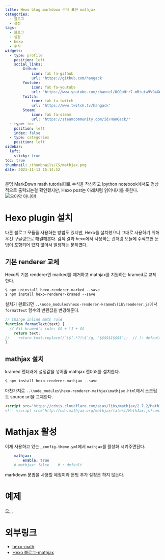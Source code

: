 ```yaml
---
title: Hexo blog markdown 수식 표현 mathjax
categories:
  - 블로그
  - 설정
tags:
  - 블로그
  - 설정
  - hexo
  - 수식
widgets:
  - type: profile
    position: left
    social_links:
        Github:
            icon: fab fa-github
            url: 'https://github.com/hangack'
        Youtube:
            icon: fab fa-youtube
            url: 'https://www.youtube.com/channel/UCQuHrr7-mBtutw9V94XGH-g'
        Twitch:
            icon: fab fa-twitch
            url: 'https://www.twitch.tv/hangack'
        Steam:
            icon: fab fa-steam
            url: 'https://steamcommunity.com/id/HanGack/'
  - type: toc
    position: left
    index: false
  - type: categories
    position: left
sidebar:
  left:
    sticky: true
toc: true
thumbnail: /thumbnails/CS/mathjax.png
date: 2021-11-13 15:14:52
---
```


분명 MarkDown math tutorial대로 수식을 작성하고 Ipython notebook에서도 정상적으로 출력되는걸 확인했지만,
Hexo post는 아래처럼 읽어내지를 못한다.
![으아악 아니야!](/images/2111/Hexo_mathjax/hexoNotMath.png)

# Hexo plugin 설치

다른 블로그 모듈을 사용하는 방법도 있지만, Hexo를 설치했으니 그대로 사용하기 위해 우선 구글링으로 해결해본다.
검색 결과 hexo에서 사용하는 랜더링 모듈에 수식표현 문법이 포함되어 있지 않아서 발생하는 문제였다.


## 기본 renderer 교체

Hexo의 기본 renderer인 marked를 제거하고 mathjax를 지원하는 kramed로 교체한다.

```shell
$ npm uninstall hexo-renderer-marked --save
$ npm install hexo-renderer-kramed --save
```

설치가 완료되면 `..\node_modules\hexo-renderer-kramed\lib\renderer.js`에서 `formatText` 함수의 반환값을 변경해준다.
```js
// Change inline math rule
function formatText(text) {
  // Fit kramed's rule: $$ + \1 + $$
    return text;
//    return text.replace(/`\$(.*?)\$`/g, '$$$$$1$$$$');  // (: default)
}
```

## mathjax 설치

kramed 랜더러에 설정값을 넣어줄 mathjax 랜더러를 설치한다.

```shell
$ npm install hexo-renderer-mathjax --save
```

마찬가지로 `..\node_modules\hexo-renderer-mathjax\mathjax.html`에서 스크립트 source url을 교체한다.
```html
<script src="https://cdnjs.cloudflare.com/ajax/libs/mathjax/2.7.2/MathJax.js?config=TeX-MML-AM_CHTML"></script>
<!-- <script src="http://cdn.mathjax.org/mathjax/latest/MathJax.js?config=TeX-AMS-MML_HTMLorMML"></script> --> <!--: default -->

```

# Mathjax 활성

이제 사용하고 있는 `_config.theme.yml`에서 `mathjax`를 활성화 시켜주면된다.

```yaml
    mathjax:
        enable: true
    # mathjax: false    # : default
```

markdown 문법을 사용할 예정이라 문법 추가 설정은 하지 않는다.

# 예제
[오...](https://hangack.github.io/2021/11/15/Codding/MarkDown/markdown-%EC%88%98%EC%8B%9D-%EB%84%A3%EA%B8%B0/)

# 외부링크

 - [hexo-math](https://github.com/hexojs/hexo-math)
 - [Hexo 블로그-mathjax](https://hyeshinoh.github.io/2018/10/24/hexo_mathjax_00/)